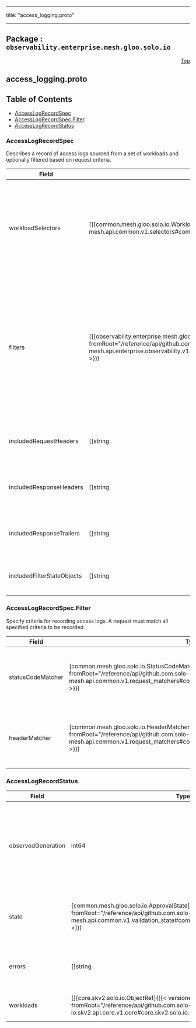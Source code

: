 
---

title: "access_logging.proto"

---

## Package : `observability.enterprise.mesh.gloo.solo.io`



<a name="top"></a>

<a name="API Reference for access_logging.proto"></a>
<p align="right"><a href="#top">Top</a></p>

## access_logging.proto


## Table of Contents
  - [AccessLogRecordSpec](#observability.enterprise.mesh.gloo.solo.io.AccessLogRecordSpec)
  - [AccessLogRecordSpec.Filter](#observability.enterprise.mesh.gloo.solo.io.AccessLogRecordSpec.Filter)
  - [AccessLogRecordStatus](#observability.enterprise.mesh.gloo.solo.io.AccessLogRecordStatus)







<a name="observability.enterprise.mesh.gloo.solo.io.AccessLogRecordSpec"></a>

### AccessLogRecordSpec
Describes a record of access logs sourced from a set of workloads and optionally filtered based on request criteria.


| Field | Type | Label | Description |
| ----- | ---- | ----- | ----------- |
| workloadSelectors | [][common.mesh.gloo.solo.io.WorkloadSelector]({{< versioned_link_path fromRoot="/reference/api/github.com.solo-io.gloo-mesh.api.common.v1.selectors#common.mesh.gloo.solo.io.WorkloadSelector" >}}) | repeated | Select the workloads to be configured to emit access logs. Leave empty to apply to all workloads managed by Gloo Mesh. |
  | filters | [][observability.enterprise.mesh.gloo.solo.io.AccessLogRecordSpec.Filter]({{< versioned_link_path fromRoot="/reference/api/github.com.solo-io.gloo-mesh.api.enterprise.observability.v1.access_logging#observability.enterprise.mesh.gloo.solo.io.AccessLogRecordSpec.Filter" >}}) | repeated | Configure criteria for determining which access logs will be recorded. The list is disjunctive, a request will be recorded if it matches any filter. Leave empty to emit all access logs. |
  | includedRequestHeaders | []string | repeated | Specify request headers to include in access logs. |
  | includedResponseHeaders | []string | repeated | Specify response headers to include in access logs. |
  | includedResponseTrailers | []string | repeated | Specify response trailers to include in access logs. |
  | includedFilterStateObjects | []string | repeated | Specify filter state objects to include in access logs |
  





<a name="observability.enterprise.mesh.gloo.solo.io.AccessLogRecordSpec.Filter"></a>

### AccessLogRecordSpec.Filter
Specify criteria for recording access logs. A request must match all specified criteria to be recorded.


| Field | Type | Label | Description |
| ----- | ---- | ----- | ----------- |
| statusCodeMatcher | [common.mesh.gloo.solo.io.StatusCodeMatcher]({{< versioned_link_path fromRoot="/reference/api/github.com.solo-io.gloo-mesh.api.common.v1.request_matchers#common.mesh.gloo.solo.io.StatusCodeMatcher" >}}) |  | Matches against a response status code. Omit to match any status code. |
  | headerMatcher | [common.mesh.gloo.solo.io.HeaderMatcher]({{< versioned_link_path fromRoot="/reference/api/github.com.solo-io.gloo-mesh.api.common.v1.request_matchers#common.mesh.gloo.solo.io.HeaderMatcher" >}}) |  | Matches against a request or response header. Omit to match any headers. |
  





<a name="observability.enterprise.mesh.gloo.solo.io.AccessLogRecordStatus"></a>

### AccessLogRecordStatus



| Field | Type | Label | Description |
| ----- | ---- | ----- | ----------- |
| observedGeneration | int64 |  | The most recent generation observed in the the AccessLogRecord metadata. If the `observedGeneration` does not match `metadata.generation`, Gloo Mesh has not processed the most recent version of this resource. |
  | state | [common.mesh.gloo.solo.io.ApprovalState]({{< versioned_link_path fromRoot="/reference/api/github.com.solo-io.gloo-mesh.api.common.v1.validation_state#common.mesh.gloo.solo.io.ApprovalState" >}}) |  | The state of the overall resource, will only show accepted if it has been successfully applied to all target workloads. |
  | errors | []string | repeated | Any errors encountered during processing. Also reported to any Workloads that this object applies to. |
  | workloads | [][core.skv2.solo.io.ObjectRef]({{< versioned_link_path fromRoot="/reference/api/github.com.solo-io.skv2.api.core.v1.core#core.skv2.solo.io.ObjectRef" >}}) | repeated | references to workloads that this AccessLogRecord applies to |
  




 <!-- end messages -->

 <!-- end enums -->

 <!-- end HasExtensions -->

 <!-- end services -->

